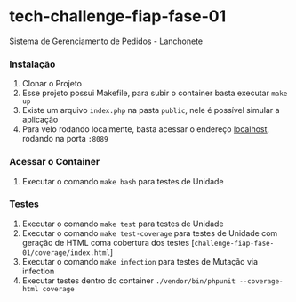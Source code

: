 # tech-challenge-fiap-fase-01
Sistema de Gerenciamento de Pedidos - Lanchonete

### Instalação

1. Clonar o Projeto
1. Esse projeto possui Makefile, para subir o container basta executar `make up`
1. Existe um arquivo `index.php` na pasta `public`, nele é possível simular a aplicação
1. Para velo rodando localmente, basta acessar o endereço [localhost](http://localhost:8089/), rodando na porta `:8089`

### Acessar o Container

1. Executar o comando `make bash` para testes de Unidade

### Testes

1. Executar o comando `make test` para testes de Unidade
1. Executar o comando `make test-coverage` para testes de Unidade com geração de HTML coma cobertura dos testes [`challenge-fiap-fase-01/coverage/index.html`]
1. Executar o comando `make infection` para testes de Mutação via infection
1. Executar testes dentro do container `./vendor/bin/phpunit --coverage-html coverage`
